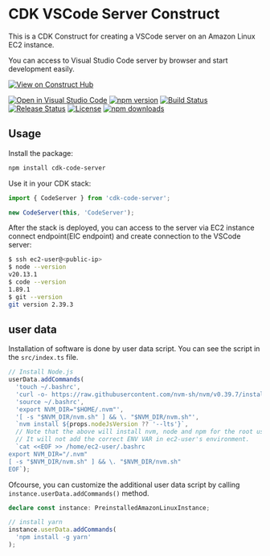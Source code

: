 # CDK VSCode Server Construct

This is a CDK Construct for creating a VSCode server on an Amazon Linux EC2 instance.

You can access to Visual Studio Code server by browser and start development easily.

[![View on Construct Hub](https://constructs.dev/badge?package=cdk-code-server)](https://constructs.dev/packages/cdk-code-server)

[![Open in Visual Studio Code](https://img.shields.io/static/v1?logo=visualstudiocode&label=&message=Open%20in%20Visual%20Studio%20Code&labelColor=2c2c32&color=007acc&logoColor=007acc)](https://open.vscode.dev/badmintoncryer/cdk-code-server)
[![npm version](https://badge.fury.io/js/cdk-code-server.svg)](https://badge.fury.io/js/cdk-code-server)
[![Build Status](https://github.com/badmintoncryer/cdk-code-server/actions/workflows/build.yml/badge.svg)](https://github.com/badmintoncryer/cdk-code-server/actions/workflows/build.yml)
[![Release Status](https://github.com/badmintoncryer/cdk-code-server/actions/workflows/release.yml/badge.svg)](https://github.com/badmintoncryer/cdk-code-server/actions/workflows/release.yml)
[![License](https://img.shields.io/badge/License-Apache%202.0-blue.svg)](https://opensource.org/licenses/Apache-2.0)
[![npm downloads](https://img.shields.io/npm/dm/cdk-code-server.svg?style=flat)](https://www.npmjs.com/package/cdk-code-server)

## Usage

Install the package:

```bash
npm install cdk-code-server
```

Use it in your CDK stack:

```typescript
import { CodeServer } from 'cdk-code-server';

new CodeServer(this, 'CodeServer');
```



After the stack is deployed, you can access to the server via EC2 instance connect endpoint(EIC endpoint) and create connection to the VSCode server:

```bash
$ ssh ec2-user@<public-ip>
$ node --version
v20.13.1
$ code --version
1.89.1
$ git --version
git version 2.39.3
```

## user data

Installation of software is done by user data script. You can see the script in the `src/index.ts` file.

```typescript
// Install Node.js
userData.addCommands(
  'touch ~/.bashrc',
  'curl -o- https://raw.githubusercontent.com/nvm-sh/nvm/v0.39.7/install.sh | bash',
  'source ~/.bashrc',
  'export NVM_DIR="$HOME/.nvm"',
  '[ -s "$NVM_DIR/nvm.sh" ] && \. "$NVM_DIR/nvm.sh"',
  `nvm install ${props.nodeJsVersion ?? '--lts'}`,
  // Note that the above will install nvm, node and npm for the root user.
  // It will not add the correct ENV VAR in ec2-user's environment.
  `cat <<EOF >> /home/ec2-user/.bashrc
export NVM_DIR="/.nvm"
[ -s "$NVM_DIR/nvm.sh" ] && \. "$NVM_DIR/nvm.sh"
EOF`);
```

Ofcourse, you can customize the additional user data script by calling `instance.userData.addCommands()` method.

```typescript
declare const instance: PreinstalledAmazonLinuxInstance;

// install yarn
instance.userData.addCommands(
  'npm install -g yarn'
);
```

